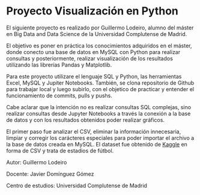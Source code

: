 # Proyecto Visualización en Python

El siguiente proyecto es realizado por Guillermo Lodeiro, alumno del máster en Big Data and Data Science de la Universidad Complutense de Madrid. 

El objetivo es poner en práctica los conocimientos adquiridos en el máster, donde conecto una base de datos en MySQL con Python para realizar consultas y posteriormente, realizar visualización de los resultados utilizando las librerías Pandas y Matplotlib. 

Para este proyecto utilizare el lenguaje SQL y Python, las herramientas Excel, MySQL y Jupiter Notebooks. También, se clona repositorio de Github para trabajar local y luego subirlo, con el objetico de practicar y entender el funcionamiento de  commits, pulls y pushs.

Cabe aclarar que la intención no es realizar consultas SQL complejas, sino realizar consultas desde Jupyter Notebooks a través la conexión a la base de datos y con los resultados obtenidos poder realizar gráficos.

El primer paso fue analizar el CSV, eliminar la información innecesaria, limpiar y corregir los carácteres especiales para poder importar el archivo a la base de datos creada en MySQL. El dataset fue obtenido de [Kaggle](https://www.kaggle.com/datasets/imtkaggleteam/football-stadiums) en forma de CSV y trata de estadios de fútbol. 

Autor: Guillermo Lodeiro

Docente: Javier Domínguez Gómez

Centro de estudios: Universidad Complutense de Madrid

